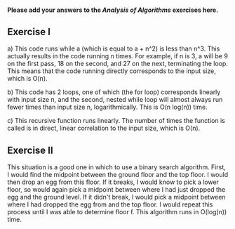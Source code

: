 #### Please add your answers to the ***Analysis of  Algorithms*** exercises here.

## Exercise I

a) This code runs while a (which is equal to a + n^2) is less than n^3. This actually results in the code running n times. For example, if n is 3, a will be 9 on the first pass, 18 on the second, and 27 on the next, terminating the loop. 
This means that the code running directly corresponds to the input size, which is O(n). 


b) This code has 2 loops, one of which (the for loop) corresponds linearly with input size n, and the second, nested while loop will almost always run fewer times than input size n, logarithmically. This is O(n log(n)) time. 


c) This recursive function runs linearly. The number of times the function is called is in direct, linear correlation to the input size, which is O(n). 


## Exercise II
This situation is a good one in which to use a binary search algorithm. First, I would find the midpoint between the ground floor and the top floor. I would then drop an egg from this floor. If it breaks, I would know to pick a lower floor, so would again pick a midpoint between where I had just dropped the egg and the ground level. If it didn't break, I would pick a midpoint between where I had dropped the egg from and the top floor. I would repeat this process until I was able to determine floor f. This algorithm runs in O(log(n)) time. 


